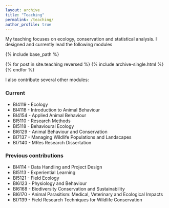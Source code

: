 ```yaml
---
layout: archive
title: "Teaching"
permalink: /teaching/
author_profile: true
---
```


My teaching focuses on ecology, conservation and statistical analysis. I designed and currently lead the following modules

{% include base_path %}

{% for post in site.teaching reversed %}
  {% include archive-single.html %}
{% endfor %}

I also contribute several other modules:

### Current

* BI4119 - Ecology
* BI4118 - Introduction to Animal Behaviour
* BI4154 - Applied Animal Behaviour
* BI5110 - Research Methods
* BI5118 - Behavioural Ecology
* BI6129 - Animal Behaviour and Conservation
* BI7137 - Managing Wildlife Populations and Landscapes
* BI7140 - MRes Research Dissertation


### Previous contributions

* BI4114 - Data Handling and Project Design
* BI5113 - Experiential Learning
* BI5121 - Field Ecology
* BI6123 - Physiology and Behaviour
* BI6168 - Biodiversity Conservation and Sustainability
* BI6170 - Animal Parasitism: Medical, Veterinary and Ecological Impacts
* BI7139 - Field Research Techniques for Wildlife Conservation





